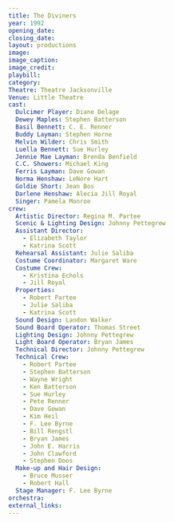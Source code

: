 ```yaml
---
title: The Diviners
year: 1992
opening_date: 
closing_date: 
layout: productions
image:
image_caption:
image_credit:
playbill: 
category: 
Theatre: Theatre Jacksonville
Venue: Little Theatre
cast:
  Dulcimer Player: Diane Delage
  Dewey Maples: Stephen Batterson
  Basil Bennett: C. E. Renner
  Buddy Layman: Stephen Horne
  Melvin Wilder: Chris Smith
  Luella Bennett: Sue Hurley
  Jennie Mae Layman: Brenda Benfield
  C.C. Showers: Michael King
  Ferris Layman: Dave Gowan
  Norma Henshaw: LeNore Hart
  Goldie Short: Jean Bos
  Darlene Henshaw: Alecia Jill Royal
  Singer: Pamela Monroe
crew:
  Artistic Director: Regina M. Partee
  Scenic & Lighting Design: Johnny Pettegrew
  Assistant Director:
    - Elizabeth Taylor
    - Katrina Scott
  Rehearsal Assistant: Julie Saliba
  Costume Coordinator: Margaret Ware
  Costume Crew:
    - Kristina Echols
    - Jill Royal
  Properties:
    - Robert Partee
    - Julie Saliba
    - Katrina Scott
  Sound Design: Landon Walker
  Sound Board Operator: Thomas Street
  Lighting Design: Johnny Pettegrew
  Light Board Operator: Bryan James
  Technical Director: Johnny Pettegrew
  Technical Crew:
    - Robert Partee
    - Stephen Batterson
    - Wayne Wright
    - Ken Batterson
    - Sue Hurley
    - Pete Renner
    - Dave Gowan
    - Kim Heil
    - F. Lee Byrne
    - Bill Rengstl
    - Bryan James
    - John E. Harris
    - John Clawford
    - Stephen Doos
  Make-up and Hair Design:
    - Bruce Musser
    - Robert Hall
  Stage Manager: F. Lee Byrne
orchestra:
external_links:
---
```

